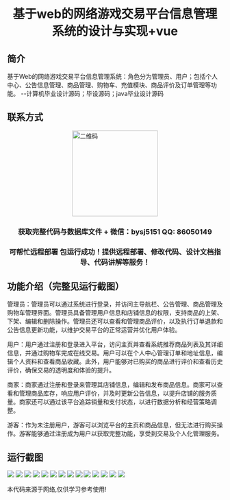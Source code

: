 <p><h1 align="center">基于web的网络游戏交易平台信息管理系统的设计与实现+vue</h1></p>

## 简介
基于Web的网络游戏交易平台信息管理系统：角色分为管理员、用户；包括个人中心、公告信息管理、商品管理、购物车、充值模块、商品评价及订单管理等功能。    --计算机毕业设计源码；毕设源码；java毕业设计源码


## 联系方式
<img src="https://bs-1329754181.cos.ap-shanghai.myqcloud.com/wx.jpg" alt="二维码" style="display: block; margin: 0 auto;" width="200px">
<p><h3 align="center">获取完整代码与数据库文件 + 微信：bysj5151 QQ: 86050149</h3></p>
<p><h3 align="center">可帮忙远程部署 包运行成功！提供远程部署、修改代码、设计文档指导、代码讲解等服务！</h3></p>

## 功能介绍（完整见运行截图）
管理员：管理员可以通过系统进行登录，并访问主导航栏、公告管理、商品管理及购物车管理界面。管理员具备管理用户信息和店铺信息的权限，支持商品的上架、下架、编辑和删除操作。管理员还可以查看和管理商品评价，以及执行订单退款和公告信息更新功能，以维护交易平台的正常运营并优化用户体验。

用户：用户通过注册和登录进入平台，访问主页并查看系统推荐商品列表及其详细信息，并通过购物车完成在线交易。用户可以在个人中心管理订单和地址信息，编辑个人资料和查看商品收藏。此外，用户能够对已购买的商品进行评价和查看历史评价，确保交易的透明度和体验的提升。

商家：商家通过注册和登录来管理其店铺信息，编辑和发布商品信息。商家可以查看和管理商品库存，响应用户评价，并及时更新公告信息，以提升店铺的服务质量。商家还可以通过该平台追踪销量和支付状态，以进行数据分析和经营策略调整。

游客：作为未注册用户，游客可以浏览平台的主页和商品信息，但无法进行购买操作。游客能够通过注册成为用户以获取完整功能，享受到交易及个人化管理服务。


## 运行截图
![](https://bs-1329754181.cos.ap-shanghai.myqcloud.com/ssm/WebGameTransactionPlatformManagementSystem/img/001.jpg)
![](https://bs-1329754181.cos.ap-shanghai.myqcloud.com/ssm/WebGameTransactionPlatformManagementSystem/img/002.jpg)
![](https://bs-1329754181.cos.ap-shanghai.myqcloud.com/ssm/WebGameTransactionPlatformManagementSystem/img/003.jpg)
![](https://bs-1329754181.cos.ap-shanghai.myqcloud.com/ssm/WebGameTransactionPlatformManagementSystem/img/004.jpg)
![](https://bs-1329754181.cos.ap-shanghai.myqcloud.com/ssm/WebGameTransactionPlatformManagementSystem/img/005.jpg)
![](https://bs-1329754181.cos.ap-shanghai.myqcloud.com/ssm/WebGameTransactionPlatformManagementSystem/img/006.jpg)
![](https://bs-1329754181.cos.ap-shanghai.myqcloud.com/ssm/WebGameTransactionPlatformManagementSystem/img/007.jpg)
![](https://bs-1329754181.cos.ap-shanghai.myqcloud.com/ssm/WebGameTransactionPlatformManagementSystem/img/008.jpg)
![](https://bs-1329754181.cos.ap-shanghai.myqcloud.com/ssm/WebGameTransactionPlatformManagementSystem/img/009.jpg)
![](https://bs-1329754181.cos.ap-shanghai.myqcloud.com/ssm/WebGameTransactionPlatformManagementSystem/img/010.jpg)
![](https://bs-1329754181.cos.ap-shanghai.myqcloud.com/ssm/WebGameTransactionPlatformManagementSystem/img/011.jpg)
![](https://bs-1329754181.cos.ap-shanghai.myqcloud.com/ssm/WebGameTransactionPlatformManagementSystem/img/012.jpg)
![](https://bs-1329754181.cos.ap-shanghai.myqcloud.com/ssm/WebGameTransactionPlatformManagementSystem/img/013.jpg)
![](https://bs-1329754181.cos.ap-shanghai.myqcloud.com/ssm/WebGameTransactionPlatformManagementSystem/img/014.jpg)

<p>本代码来源于网络,仅供学习参考使用!</p>
